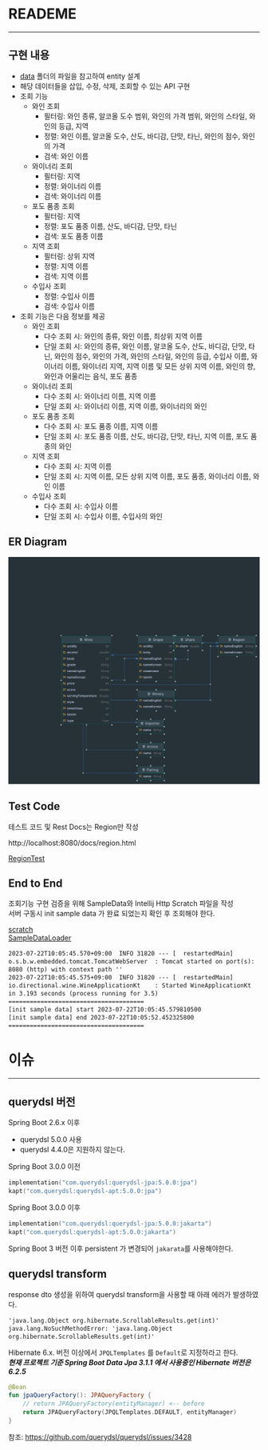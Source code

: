 # READEME

---

## 구현 내용

* [data](data) 폴더의 파일을 참고하여 entity 설계
* 해당 데이터들을 삽입, 수정, 삭제, 조회할 수 있는 API 구현
* 조회 기능
    * 와인 조회
        * 필터링: 와인 종류, 알코올 도수 범위, 와인의 가격 범위, 와인의 스타일, 와인의 등급, 지역
        * 정렬: 와인 이름, 알코올 도수, 산도, 바디감, 단맛, 타닌, 와인의 점수, 와인의 가격
        * 검색: 와인 이름
    * 와이너리 조회
        * 필터링: 지역
        * 정렬: 와이너리 이름
        * 검색: 와이너리 이름
    * 포도 품종 조회
        * 필터링: 지역
        * 정렬: 포도 품종 이름, 산도, 바디감, 단맛, 타닌
        * 검색: 포도 품종 이름
    * 지역 조회
        * 필터링: 상위 지역
        * 정렬: 지역 이름
        * 검색: 지역 이름
    * 수입사 조회
        * 정렬: 수입사 이름
        * 검색: 수입사 이름
* 조회 기능은 다음 정보를 제공
    * 와인 조회
        * 다수 조회 시: 와인의 종류, 와인 이름, 최상위 지역 이름
        * 단일 조회 시: 와인의 종류, 와인 이름, 알코올 도수, 산도, 바디감, 단맛, 타닌, 와인의 점수, 와인의 가격, 와인의 스타일, 와인의 등급, 수입사 이름, 와이너리 이름, 와이너리
          지역, 지역 이름 및 모든 상위 지역 이름, 와인의 향, 와인과 어울리는 음식, 포도 품종
    * 와이너리 조회
        * 다수 조회 시: 와이너리 이름, 지역 이름
        * 단일 조회 시: 와이너리 이름, 지역 이름, 와이너리의 와인
    * 포도 품종 조회
        * 다수 조회 시: 포도 품종 이름, 지역 이름
        * 단일 조회 시: 포도 품종 이름, 산도, 바디감, 단맛, 타닌, 지역 이름, 포도 품종의 와인
    * 지역 조회
        * 다수 조회 시: 지역 이름
        * 단일 조회 시: 지역 이름, 모든 상위 지역 이름, 포도 품종, 와이너리 이름, 와인 이름
    * 수입사 조회
        * 다수 조회 시: 수입사 이름
        * 단일 조회 시: 수입사 이름, 수입사의 와인

## ER Diagram

![er diagram](assets/er-diagram.png)

## Test Code

테스트 코드 및 Rest Docs는 Region만 작성

http://localhost:8080/docs/region.html

[RegionTest](src/test/kotlin/com/example/jpaquerydsl/region)

## End to End

조회기능 구현 검증을 위해 SampleData와 Intellij Http Scratch 파일을 작성\
서버 구동시 init sample data 가 완료 되었는지 확인 후 조회해야 한다.

[scratch](scratch/end-to-end.http)\
[SampleDataLoader](src/main/kotlin/com/example/jpaquerydsl/SampleDataLoader.kt)

```console
2023-07-22T10:05:45.570+09:00  INFO 31820 --- [  restartedMain] o.s.b.w.embedded.tomcat.TomcatWebServer  : Tomcat started on port(s): 8080 (http) with context path ''
2023-07-22T10:05:45.575+09:00  INFO 31820 --- [  restartedMain] io.directional.wine.WineApplicationKt    : Started WineApplicationKt in 3.193 seconds (process running for 3.5)
======================================
[init sample data] start 2023-07-22T10:05:45.579810500
[init sample data] end 2023-07-22T10:05:52.452325800
======================================
```

# 이슈

---

## querydsl 버전

Spring Boot 2.6.x 이후

- querydsl 5.0.0 사용
- querydsl 4.4.0은 지원하지 않는다.

Spring Boot 3.0.0 이전

```kotlin
implementation("com.querydsl:querydsl-jpa:5.0.0:jpa")
kapt("com.querydsl:querydsl-apt:5.0.0:jpa")
```

Spring Boot 3.0.0 이후

```kotlin
implementation("com.querydsl:querydsl-jpa:5.0.0:jakarta")
kapt("com.querydsl:querydsl-apt:5.0.0:jakarta")
```

Spring Boot 3 버전 이후 persistent 가 변경되어 `jakarata`를 사용해야한다.

## querydsl transform

response dto 생성을 위하여 querydsl transform을 사용할 때 아래 에러가 발생하였다.

```shell
'java.lang.Object org.hibernate.ScrollableResults.get(int)'
java.lang.NoSuchMethodError: 'java.lang.Object org.hibernate.ScrollableResults.get(int)'
```

Hibernate 6.x. 버전 이상에서 `JPQLTemplates` 를 `Default`로 지정하라고 한다.\
___현재 프로젝트 기준 Spring Boot Data Jpa 3.1.1 에서 사용중인 Hibernate 버전은 6.2.5___

```kotlin
@Bean
fun jpaQueryFactory(): JPAQueryFactory {
    // return JPAQueryFactory(entityManager) <-- before
    return JPAQueryFactory(JPQLTemplates.DEFAULT, entityManager)
}
```

참조: https://github.com/querydsl/querydsl/issues/3428
